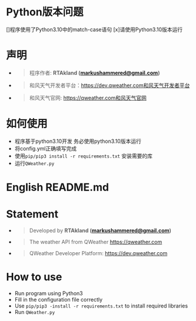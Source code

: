 # Python版本问题
 []程序使用了Python3.10中的match-case语句
 [x]请使用Python3.10版本运行

# 声明
- >程序作者: **RTAkland (markushammered@gmail.com)**
- >和风天气开发者平台：https://dev.qweather.com和风天气开发者平台</a></i>
- >和风天气官网: https://qweather.com和风天气官网</a></i>

# 如何使用
- 程序基于python3.10开发 务必使用python3.10版本运行
- 将config.yml正确填写完成
- 使用`pip/pip3 install -r requirements.txt` 安装需要的库
- 运行`QWeather.py`

# English README.md
# Statement
- >Developed by **RTAkland (markushammered@gmail.com)**
- >The weather API from QWeather https://qweather.com
- >QWeather Developer Platform: https://dev.qweather.com

# How to use
- Run program using Python3
- Fill in the configuration file correctly
- Use `pip/pip3 -install -r requirements.txt` to install required libraries
- Run `QWeather.py`